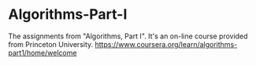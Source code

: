 # Algorithms-Part-I
The assignments from "Algorithms, Part I". 
It's an on-line course provided from Princeton University.
https://www.coursera.org/learn/algorithms-part1/home/welcome
